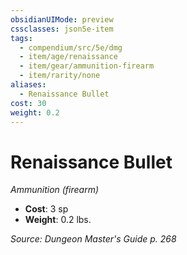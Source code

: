 ```yaml
---
obsidianUIMode: preview
cssclasses: json5e-item
tags:
  - compendium/src/5e/dmg
  - item/age/renaissance
  - item/gear/ammunition-firearm
  - item/rarity/none
aliases:
  - Renaissance Bullet
cost: 30
weight: 0.2
---
```

# Renaissance Bullet
*Ammunition (firearm)*  

- **Cost**: 3 sp
- **Weight**: 0.2 lbs.

*Source: Dungeon Master's Guide p. 268*
